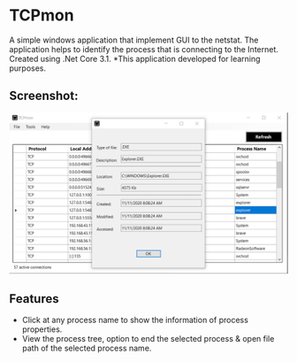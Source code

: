 # TCPmon
A simple windows application that implement GUI to the netstat. The application helps to identify the process that is connecting to the Internet. 
Created using .Net Core 3.1. 
*This application developed for learning purposes.

## Screenshot:
![alt text](https://github.com/icebroke/TCPmon/blob/main/Resources/ProcProperties.png?raw=true)

## Features
- Click at any process name to show the information of process properties.  
- View the process tree, option to end the selected process & open file path of the selected process name.

